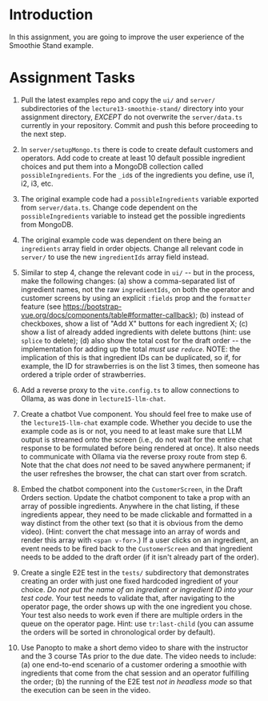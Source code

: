 # Introduction

In this assignment, you are going to improve the user experience of the Smoothie Stand example.

# Assignment Tasks

1. Pull the latest examples repo and copy the `ui/` and `server/` subdirectories of the `lecture13-smoothie-stand/` directory into your assignment directory, *EXCEPT* do not overwrite the `server/data.ts` currently in your repository. Commit and push this before proceeding to the next step. 

2. In `server/setupMongo.ts` there is code to create default customers and operators. Add code to create at least 10 default possible ingredient choices and put them into a MongoDB collection called `possibleIngredients`. For the `_id`s of the ingredients you define, use i1, i2, i3, etc.

3. The original example code had a `possibleIngredients` variable exported from `server/data.ts`. Change code dependent on the `possibleIngredients` variable to instead get the possible ingredients from MongoDB.

4. The original example code was dependent on there being an `ingredients` array field in order objects. Change all relevant code in `server/` to use the new `ingredientIds` array field instead. 

5. Similar to step 4, change the relevant code in `ui/` -- but in the process, make the following changes: (a) show a comma-separated list of ingredient names, not the raw `ingredientIds`, on both the operator and customer screens by using an explicit `:fields` prop and the `formatter` feature (see https://bootstrap-vue.org/docs/components/table#formatter-callback); (b) instead of checkboxes, show a list of "Add X" buttons for each ingredient X; (c) show a list of already added ingredients with delete buttons (hint: use `splice` to delete); (d) also show the total cost for the draft order -- the implementation for adding up the total *must use `reduce`*. NOTE: the implication of this is that ingredient IDs can be duplicated, so if, for example, the ID for strawberries is on the list 3 times, then someone has ordered a triple order of strawberries.

6. Add a reverse proxy to the `vite.config.ts` to allow connections to Ollama, as was done in `lecture15-llm-chat`.

7. Create a chatbot Vue component. You should feel free to make use of the `lecture15-llm-chat` example code. Whether you decide to use the example code as is or not, you need to at least make sure that LLM output is streamed onto the screen (i.e., do not wait for the entire chat response to be formulated before being rendered at once). It also needs to communicate with Ollama via the reverse proxy route from step 6. Note that the chat does *not* need to be saved anywhere permanent; if the user refreshes the browser, the chat can start over from scratch.

8. Embed the chatbot component into the `CustomerScreen`, in the Draft Orders section. Update the chatbot component to take a prop with an array of possible ingredients. Anywhere in the chat listing, if these ingredients appear, they need to be made clickable and formatted in a way distinct from the other text (so that it is obvious from the demo video). (Hint: convert the chat message into an array of words and render this array with `<span v-for>`.) If a user clicks on an ingredient, an event needs to be fired back to the `CustomerScreen` and that ingredient needs to be added to the draft order (if it isn't already part of the order).

9. Create a single E2E test in the `tests/` subdirectory that demonstrates creating an order with just one fixed hardcoded ingredient of your choice. *Do not put the name of an ingredient or ingredient ID into your test code.* Your test needs to validate that, after navigating to the operator page, the order shows up with the one ingredient you chose. Your test also needs to work even if there are multiple orders in the queue on the operator page. Hint: use `tr:last-child` (you can assume the orders will be sorted in chronological order by default).

10. Use Panopto to make a short demo video to share with the instructor and the 3 course TAs prior to the due date. The video needs to include: (a) one end-to-end scenario of a customer ordering a smoothie with ingredients that come from the chat session and an operator fulfilling the order; (b) the running of the E2E test *not in headless mode* so that the execution can be seen in the video. 